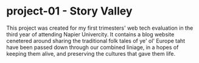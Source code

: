 # project-01 - Story Valley

This project was created for my first trimesters' web tech evaluation in the third year of attending Napier Univercity. It contains a blog website cenetered around sharing 
the traditional folk tales of ye' ol' Europe taht have been passed down through our combined liniage, in a hopes of keeping them alive, and preserving the cultures that
gave them life. 
